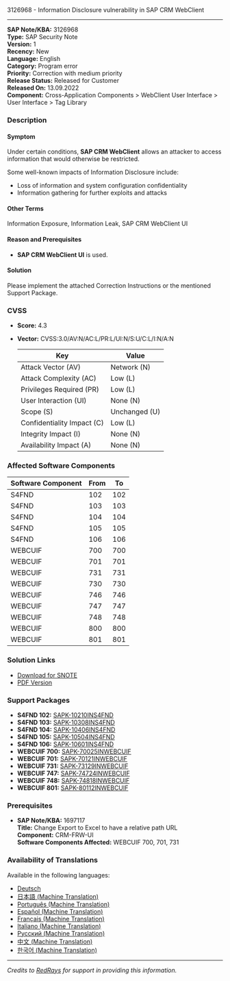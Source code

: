3126968 - Information Disclosure vulnerability in SAP CRM WebClient

---

**SAP Note/KBA:** 3126968  
**Type:** SAP Security Note  
**Version:** 1  
**Recency:** New  
**Language:** English  
**Category:** Program error  
**Priority:** Correction with medium priority  
**Release Status:** Released for Customer  
**Released On:** 13.09.2022  
**Component:** Cross-Application Components > WebClient User Interface > User Interface > Tag Library

### **Description**

#### Symptom
Under certain conditions, **SAP CRM WebClient** allows an attacker to access information that would otherwise be restricted.

Some well-known impacts of Information Disclosure include:
- Loss of information and system configuration confidentiality
- Information gathering for further exploits and attacks

#### Other Terms
Information Exposure, Information Leak, SAP CRM WebClient UI

#### Reason and Prerequisites
- **SAP CRM WebClient UI** is used.

#### Solution
Please implement the attached Correction Instructions or the mentioned Support Package.

### **CVSS**

- **Score:** 4.3
- **Vector:** CVSS:3.0/AV:N/AC:L/PR:L/UI:N/S:U/C:L/I:N/A:N

  | Key                     | Value             |
  |-------------------------|-------------------|
  | Attack Vector (AV)      | Network (N)       |
  | Attack Complexity (AC)  | Low (L)           |
  | Privileges Required (PR)| Low (L)           |
  | User Interaction (UI)   | None (N)          |
  | Scope (S)               | Unchanged (U)     |
  | Confidentiality Impact (C)| Low (L)         |
  | Integrity Impact (I)    | None (N)          |
  | Availability Impact (A) | None (N)          |

### **Affected Software Components**

| Software Component | From | To  |
|--------------------|------|-----|
| S4FND              | 102  | 102 |
| S4FND              | 103  | 103 |
| S4FND              | 104  | 104 |
| S4FND              | 105  | 105 |
| S4FND              | 106  | 106 |
| WEBCUIF            | 700  | 700 |
| WEBCUIF            | 701  | 701 |
| WEBCUIF            | 731  | 731 |
| WEBCUIF            | 730  | 730 |
| WEBCUIF            | 746  | 746 |
| WEBCUIF            | 747  | 747 |
| WEBCUIF            | 748  | 748 |
| WEBCUIF            | 800  | 800 |
| WEBCUIF            | 801  | 801 |

### **Solution Links**

- [Download for SNOTE](https://notesdownloads.sap.com/note/0040000001203602022)
- [PDF Version](https://userapps.support.sap.com/sap/support/sfm/notes/print/0003126968?language=en-US&token=9B2CBD0E1F62B4DCE1B8E360CA0E916B)

### **Support Packages**

- **S4FND 102:** [SAPK-10210INS4FND](https://me.sap.com/supportpackage/SAPK-10210INS4FND)
- **S4FND 103:** [SAPK-10308INS4FND](https://me.sap.com/supportpackage/SAPK-10308INS4FND)
- **S4FND 104:** [SAPK-10406INS4FND](https://me.sap.com/supportpackage/SAPK-10406INS4FND)
- **S4FND 105:** [SAPK-10504INS4FND](https://me.sap.com/supportpackage/SAPK-10504INS4FND)
- **S4FND 106:** [SAPK-10601INS4FND](https://me.sap.com/supportpackage/SAPK-10601INS4FND)
- **WEBCUIF 700:** [SAPK-70025INWEBCUIF](https://me.sap.com/supportpackage/SAPK-70025INWEBCUIF)
- **WEBCUIF 701:** [SAPK-70121INWEBCUIF](https://me.sap.com/supportpackage/SAPK-70121INWEBCUIF)
- **WEBCUIF 731:** [SAPK-73129INWEBCUIF](https://me.sap.com/supportpackage/SAPK-73129INWEBCUIF)
- **WEBCUIF 747:** [SAPK-74724INWEBCUIF](https://me.sap.com/supportpackage/SAPK-74724INWEBCUIF)
- **WEBCUIF 748:** [SAPK-74818INWEBCUIF](https://me.sap.com/supportpackage/SAPK-74818INWEBCUIF)
- **WEBCUIF 801:** [SAPK-80112INWEBCUIF](https://me.sap.com/supportpackage/SAPK-80112INWEBCUIF)

### **Prerequisites**

- **SAP Note/KBA:** 1697117  
  **Title:** Change Export to Excel to have a relative path URL  
  **Component:** CRM-FRW-UI  
  **Software Components Affected:** WEBCUIF 700, 701, 731

### **Availability of Translations**

Available in the following languages:
- [Deutsch](https://me.sap.com/notes/0003126968/D)
- [日本語 (Machine Translation)](https://me.sap.com/notes/0003126968/J)
- [Português (Machine Translation)](https://me.sap.com/notes/0003126968/P)
- [Español (Machine Translation)](https://me.sap.com/notes/0003126968/S)
- [Français (Machine Translation)](https://me.sap.com/notes/0003126968/F)
- [Italiano (Machine Translation)](https://me.sap.com/notes/0003126968/I)
- [Русский (Machine Translation)](https://me.sap.com/notes/0003126968/R)
- [中文 (Machine Translation)](https://me.sap.com/notes/0003126968/1)
- [한국어 (Machine Translation)](https://me.sap.com/notes/0003126968/3)

---

*Credits to [RedRays](https://redrays.io) for support in providing this information.*
